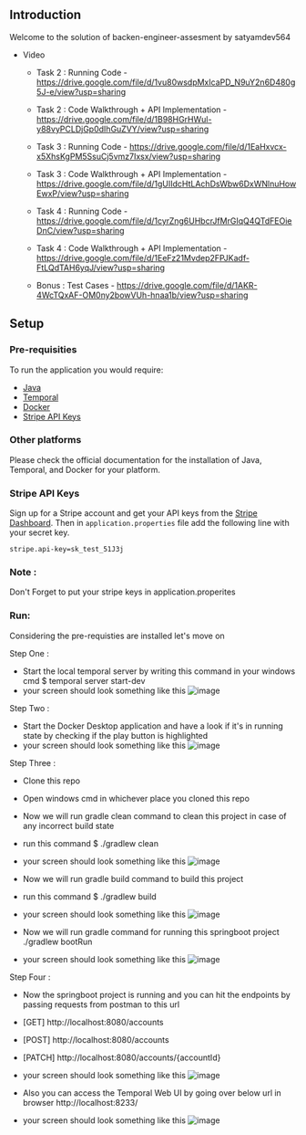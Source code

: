 ## Introduction

Welcome to the solution of backen-engineer-assesment by satyamdev564
- Video
  - Task 2 : Running Code - https://drive.google.com/file/d/1vu80wsdpMxIcaPD_N9uY2n6D480g5J-e/view?usp=sharing
  - Task 2 : Code Walkthrough + API Implementation - https://drive.google.com/file/d/1B98HGrHWul-y88vyPCLDjGp0dIhGuZVY/view?usp=sharing
    
  - Task 3 : Running Code - https://drive.google.com/file/d/1EaHxvcx-x5XhsKgPM5SsuCj5vmz7Ixsx/view?usp=sharing
  - Task 3 : Code Walkthrough + API Implementation - https://drive.google.com/file/d/1gUIIdcHtLAchDsWbw6DxWNlnuHowEwxP/view?usp=sharing
    
  - Task 4 : Running Code - https://drive.google.com/file/d/1cyrZng6UHbcrJfMrGIqQ4QTdFEOieDnC/view?usp=sharing
  - Task 4 : Code Walkthrough + API Implementation - https://drive.google.com/file/d/1EeFz21Mvdep2FPJKadf-FtLQdTAH6yqJ/view?usp=sharing
    
  - Bonus : Test Cases - https://drive.google.com/file/d/1AKR-4WcTQxAF-OM0ny2bowVUh-hnaa1b/view?usp=sharing 

## Setup

### Pre-requisities

To run the application you would require:

- [Java](https://www.azul.com/downloads/#zulu)
- [Temporal](https://docs.temporal.io/cli#install)
- [Docker](https://docs.docker.com/get-docker/)
- [Stripe API Keys](https://stripe.com/docs/keys)

### Other platforms

Please check the official documentation for the installation of Java, Temporal, and Docker for your platform.

### Stripe API Keys

Sign up for a Stripe account and get your API keys from the [Stripe Dashboard](https://dashboard.stripe.com/apikeys).
Then in `application.properties` file add the following line with your secret key.

```properties
stripe.api-key=sk_test_51J3j
```
### Note :
Don't Forget to put your stripe keys in application.properites

### Run:
Considering the pre-requisties are installed let's move on 

Step One :
- Start the local temporal server by writing this command in your windows cmd
  $ temporal server start-dev
- your screen should look something like this
  ![image](https://github.com/satyamdev564/backend-engineer-assessment/assets/59652591/78149ef9-ff1d-44ef-b53f-c9f77b5c7b63)

  
Step Two :
- Start the Docker Desktop application and have a look if it's in running state by checking if the play button is highlighted
- your screen should look something like this
  ![image](https://github.com/satyamdev564/backend-engineer-assessment/assets/59652591/fc0ee4b3-1ed4-4161-a2e2-b1cedf08eb36)

Step Three :
- Clone this repo
- Open windows cmd in whichever place you cloned this repo
- Now we will run gradle clean command to clean this project in case of any incorrect build state
- run this command
  $ ./gradlew clean
- your screen should look something like this
  ![image](https://github.com/satyamdev564/backend-engineer-assessment/assets/59652591/000852d7-5b96-4ad8-839a-1be5afd9fa27)

- Now we will run gradle build command to build this project
- run this command
  $ ./gradlew build
- your screen should look something like this
  ![image](https://github.com/satyamdev564/backend-engineer-assessment/assets/59652591/4f66a8e3-b613-4e1f-9e67-93eba9b92c45)

- Now we will run gradle command for running this springboot project
  ./gradlew bootRun
- your screen should look something like this
  ![image](https://github.com/satyamdev564/backend-engineer-assessment/assets/59652591/4656d410-42ec-429e-a1b1-8dcc56f0ee0e)

Step Four :
- Now the springboot project is running and you can hit the endpoints by passing requests from postman to this url
- [GET] http://localhost:8080/accounts
- [POST] http://localhost:8080/accounts
- [PATCH] http://localhost:8080/accounts/{accountId}
- your screen should look something like this
  ![image](https://github.com/satyamdev564/backend-engineer-assessment/assets/59652591/e74446c4-ea68-428b-ac2d-c5dd3c65ed93)

- Also you can access the Temporal Web UI by going over below url in browser
  http://localhost:8233/
- your screen should look something like this
  ![image](https://github.com/satyamdev564/backend-engineer-assessment/assets/59652591/d8188438-6357-44b9-9c69-4a068ad5e664)
